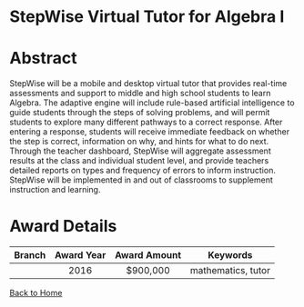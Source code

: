 
StepWise Virtual Tutor for Algebra I
====================================

# Abstract


StepWise will be a mobile and desktop virtual tutor that provides real-time assessments and support to middle and high school students to learn Algebra. The adaptive engine will include rule-based artificial intelligence to guide students through the steps of solving problems, and will permit students to explore many different pathways to a correct response. After entering a response, students will receive immediate feedback on whether the step is correct, information on why, and hints for what to do next. Through the teacher dashboard, StepWise will aggregate assessment results at the class and individual student level, and provide teachers detailed reports on types and frequency of errors to inform instruction. StepWise will be implemented in and out of classrooms to supplement instruction and learning.  

# Award Details

|Branch|Award Year|Award Amount|Keywords|
| :---: | :---: | :---: | :---: |
||2016|$900,000|mathematics, tutor|
  
  


[Back to Home](https://github.com/chrischow/dod_sbir_awards/Reports/CC/#1248)